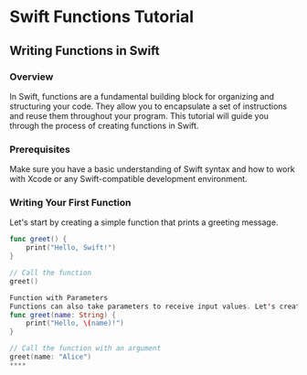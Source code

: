 # Swift Functions Tutorial

## Writing Functions in Swift

### Overview
In Swift, functions are a fundamental building block for organizing and structuring your code. They allow you to encapsulate a set of instructions and reuse them throughout your program. This tutorial will guide you through the process of creating functions in Swift.

### Prerequisites
Make sure you have a basic understanding of Swift syntax and how to work with Xcode or any Swift-compatible development environment.

### Writing Your First Function
Let's start by creating a simple function that prints a greeting message.

```swift
func greet() {
    print("Hello, Swift!")
}

// Call the function
greet()

Function with Parameters
Functions can also take parameters to receive input values. Let's create a function that greets a specific person.
func greet(name: String) {
    print("Hello, \(name)!")
}

// Call the function with an argument
greet(name: "Alice")
****

